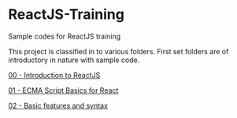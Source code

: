 
# ReactJS-Training

Sample codes for ReactJS training

This project is classified in to various folders. First set folders are of introductory in nature with sample code.

[00 - Introduction to ReactJS](00-intro/introduction.md)

[01 - ECMA Script Basics for React](01-es6-basics/introduction.md)

[02 - Basic features and syntax](01-es6-basics/index.md)